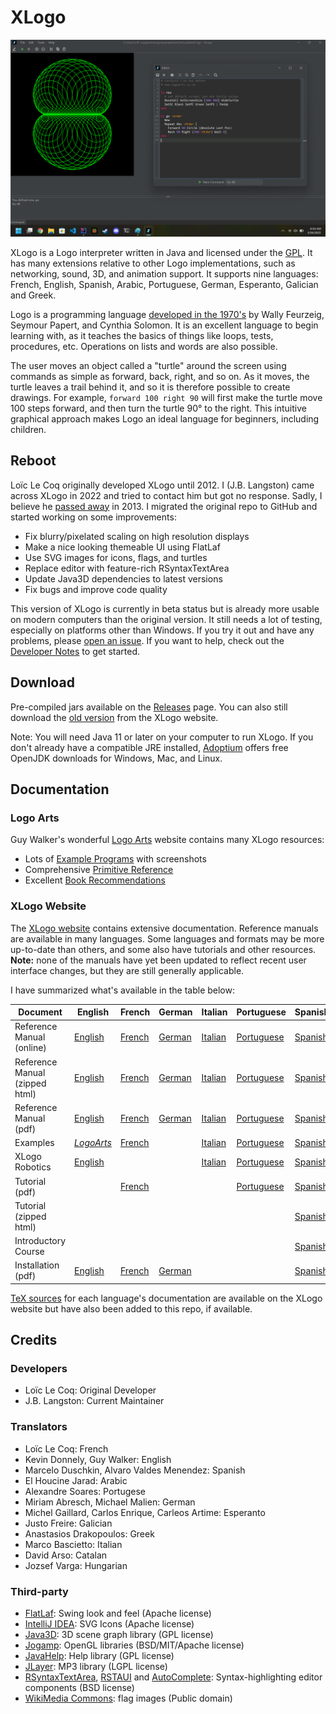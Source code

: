 # XLogo

![screenshot](xlogo.png)

XLogo is a Logo interpreter written in Java and licensed under the [GPL](COPYING.md). It has many extensions relative to other Logo implementations, such as networking, sound, 3D, and animation support.  It supports nine languages: French, English, Spanish, Arabic, Portuguese, German, Esperanto, Galician and Greek.

Logo is a programming language [developed in the 1970's](https://dl.acm.org/doi/pdf/10.1145/3386329) by Wally Feurzeig, Seymour Papert, and Cynthia Solomon. It is an excellent language to begin learning with, as it teaches the basics of things like loops, tests, procedures, etc. Operations on lists and words are also possible. 

The user moves an object called a "turtle" around the screen using commands as simple as forward, back, right, and so on. As it moves, the turtle leaves a trail behind it, and so it is therefore possible to create drawings.  For example, `forward 100 right 90` will first make the turtle move 100 steps forward, and then turn the turtle 90° to the right.  This intuitive graphical approach makes Logo an ideal language for beginners, including children.

## Reboot

Loïc Le Coq originally developed XLogo until 2012. I (J.B. Langston) came across XLogo in 2022 and tried to contact him but got no response. Sadly, I believe he [passed away](https://avis-de-deces.ouest-france.fr/20130306/loic-lecoq-15803) in 2013.  I migrated the original repo to GitHub and started working on some improvements:

- Fix blurry/pixelated scaling on high resolution displays
- Make a nice looking themeable UI using FlatLaf
- Use SVG images for icons, flags, and turtles
- Replace editor with feature-rich RSyntaxTextArea
- Update Java3D dependencies to latest versions
- Fix bugs and improve code quality

This version of XLogo is currently in beta status but is already more usable on modern computers than the original version. It still needs a lot of testing, especially on platforms other than Windows.  If you try it out and have any problems, please [open an issue](https://github.com/jblang/xlogo/issues). If you want to help, check out the [Developer Notes](DEVNOTES.md) to get started.

## Download

Pre-compiled jars available on the [Releases](https://github.com/jblang/xlogo/releases) page. You can also still download the [old version](http://xlogo.tuxfamily.org/en/download-en.html) from the XLogo website.

Note: You will need Java 11 or later on your computer to run XLogo. If you don't already have a compatible JRE installed, [Adoptium](https://adoptium.net/temurin/releases?version=11) offers free OpenJDK downloads for Windows, Mac, and Linux.

## Documentation

### Logo Arts

Guy Walker's wonderful [Logo Arts](http://www.cr31.co.uk/logoarts/index.html) website contains many XLogo resources:
- Lots of [Example Programs](http://www.cr31.co.uk/logoarts/prog/top/all.html) with screenshots
- Comprehensive [Primitive Reference](http://www.cr31.co.uk/logoarts/ipt/top/prim.html)
- Excellent [Book Recommendations](http://www.cr31.co.uk/logoarts/ipt/info/books.html)

### XLogo Website

The [XLogo website](http://xlogo.tuxfamily.org/) contains extensive documentation. Reference manuals are available in many languages. Some languages and formats may be more up-to-date than others, and some also have tutorials and other resources.  **Note:** none of the manuals have yet been updated to reflect recent user interface changes, but they are still generally applicable.

I have summarized what's available in the table below:

| Document | English | French | German | Italian | Portuguese | Spanish | Esperanto |
| - | - | - | - | - | - | - | - |
| Reference Manual (online) | [English][man-en] | [French][man-fr] | [German][man-de] | [Italian][man-it] | [Portuguese][man-pt] | [Spanish][man-es] | [Esperanto][man-eo]
| Reference Manual (zipped html) | [English][zip-en] | [French][zip-fr] | [German][zip-de] | [Italian][zip-it] | [Portuguese][zip-pt] | [Spanish][zip-es] | [Esperanto][zip-eo]
| Reference Manual (pdf) | [English][pdf-en] | [French][pdf-fr] | [German][pdf-de] | [Italian][pdf-it] | [Portuguese][pdf-pt] | [Spanish][pdf-es] | [Esperanto][pdf-eo]
| Examples | *[LogoArts][ex-en]* | [French][ex-fr] | | [Italian][ex-it] | [Portuguese][ex-pt] | [Spanish][ex-es] | 
| XLogo Robotics | [English][rob-en] | | | [Italian][rob-it] | [Portuguese][rob-pt] | [Spanish][rob-es] |
| Tutorial (pdf) | | [French][tut-fr] | | | [Portuguese][tut-pt] | [Spanish][tut-es]
| Tutorial (zipped html) | | | | | | [Spanish][ziptut-es]
| Introductory Course | | | | | | [Spanish][course-es]
| Installation (pdf) | [English][ins-en] | [French][ins-fr] | [German][ins-de] |  |  | [Spanish][ins-es] |

[man-en]: https://downloads.tuxfamily.org/xlogo/downloads-en/manual-html-en/manual-en.html
[man-fr]: https://downloads.tuxfamily.org/xlogo/downloads-fr/manual-html-fr/manual-fr.html
[man-de]: https://downloads.tuxfamily.org/xlogo/downloads-de/manual-html-de/manual-de.html
[man-it]: https://downloads.tuxfamily.org/xlogo/downloads-it/manual-html-it/manual-it.html
[man-pt]: https://xlogo.tuxfamily.org/pt/xlogo.htm
[man-es]: https://xlogo.tuxfamily.org/sp/html/manual-sp/index.html
[man-eo]: https://downloads.tuxfamily.org/xlogo/downloads-eo/manual-html-eo/manual-eo.html

[zip-en]: https://downloads.tuxfamily.org/xlogo/downloads-en/manual-html-en.zip
[zip-fr]: https://downloads.tuxfamily.org/xlogo/downloads-fr/manual-html-fr.zip
[zip-de]: https://downloads.tuxfamily.org/xlogo/downloads-de/manual-html-de.zip
[zip-it]: https://downloads.tuxfamily.org/xlogo/downloads-it/manual-html-it.zip
[zip-pt]: https://downloads.tuxfamily.org/xlogo/downloads-pt/xmanualPT3.zip
[zip-es]: https://downloads.tuxfamily.org/xlogo/downloads-sp/manual-html-sp.zip
[zip-eo]: https://downloads.tuxfamily.org/xlogo/downloads-eo/manual-html-eo.zip

[pdf-en]: https://downloads.tuxfamily.org/xlogo/downloads-en/manual-en.pdf
[pdf-fr]: https://downloads.tuxfamily.org/xlogo/downloads-fr/manual-fr.pdf
[pdf-de]: https://downloads.tuxfamily.org/xlogo/downloads-de/manual-de.pdf
[pdf-it]: https://downloads.tuxfamily.org/xlogo/downloads-it/manual-it.pdf
[pdf-pt]: https://downloads.tuxfamily.org/xlogo/downloads-pt/manualPT.pdf
[pdf-es]: https://downloads.tuxfamily.org/xlogo/downloads-sp/manual-sp.pdf
[pdf-eo]: https://downloads.tuxfamily.org/xlogo/downloads-eo/manual-eo.pdf

[ex-en]: http://www.cr31.co.uk/logoarts/prog/top/all.html
[ex-fr]: http://xlogo.tuxfamily.org/fr/examples-fr.html
[ex-de]: https://xlogo.tuxfamily.org/de/examples-de.html
[ex-it]: http://xlogo.tuxfamily.org/it/examples-it.html
[ex-pt]: http://xlogo.tuxfamily.org/pt/examples.html
[ex-es]: http://xlogo.tuxfamily.org/sp/ejemplos.html
[ex-eo]: https://xlogo.tuxfamily.org/eo/examples-eo.html

[rob-en]: https://xlogo.tuxfamily.org/en/robot-en.html
[rob-it]: http://xlogo.tuxfamily.org/it/robot-it.html
[rob-pt]: https://xlogo.tuxfamily.org/pt/robot.html
[rob-es]: https://xlogo.tuxfamily.org/sp/robotica.html

[tut-fr]: http://downloads.tuxfamily.org/xlogo/downloads-fr/tutorial-fr.pdf
[tut-pt]: https://downloads.tuxfamily.org/xlogo/downloads-pt/tutlogo.pdf
[tut-es]: https://downloads.tuxfamily.org/xlogo/downloads-sp/tutorial.pdf

[ziptut-es]: https://downloads.tuxfamily.org/xlogo/downloads-sp/tutorial-html-sp.zip
[course-es]: https://xlogo.tuxfamily.org/sp/curso/curso.html

[ins-en]: https://downloads.tuxfamily.org/xlogo/downloads-en/start-en.pdf
[ins-fr]: https://downloads.tuxfamily.org/xlogo/downloads-fr/start-fr.pdf
[ins-de]: https://downloads.tuxfamily.org/xlogo/downloads-de/start-de.pdf
[ins-es]: https://downloads.tuxfamily.org/xlogo/downloads-sp/start-sp.pdf

[TeX sources](docs) for each language's documentation are available on the XLogo website but have also been added to this 
repo, if available.

## Credits

### Developers

- Loïc Le Coq: Original Developer
- J.B. Langston: Current Maintainer

### Translators

- Loïc Le Coq: French
- Kevin Donnely, Guy Walker: English
- Marcelo Duschkin, Alvaro Valdes Menendez: Spanish
- El Houcine Jarad: Arabic
- Alexandre Soares: Portugese
- Miriam Abresch, Michael Malien: German
- Michel Gaillard, Carlos Enrique, Carleos Artime: Esperanto
- Justo Freire: Galician
- Anastasios Drakopoulos: Greek
- Marco Bascietto: Italian
- David Arso: Catalan
- Jozsef Varga: Hungarian

### Third-party

- [FlatLaf](https://www.formdev.com/flatlaf/): Swing look and feel (Apache license)
- [IntelliJ IDEA](https://jetbrains.design/intellij/resources/icons_list/): SVG Icons (Apache license)
- [Java3D](https://github.com/hharrison/java3d-core): 3D scene graph library (GPL license)
- [Jogamp](https://jogamp.org/): OpenGL libraries (BSD/MIT/Apache license)
- [JavaHelp](https://github.com/javaee/javahelp): Help library (GPL license)
- [JLayer](https://github.com/umjammer/jlayer): MP3 library (LGPL license)
- [RSyntaxTextArea](https://github.com/bobbylight/RSyntaxTextArea), [RSTAUI](https://github.com/bobbylight/RSTAUI) and [AutoComplete](https://github.com/bobbylight/AutoComplete): Syntax-highlighting editor components (BSD license)
- [WikiMedia Commons](https://commons.wikimedia.org/wiki/Main_Page): flag images (Public domain)
